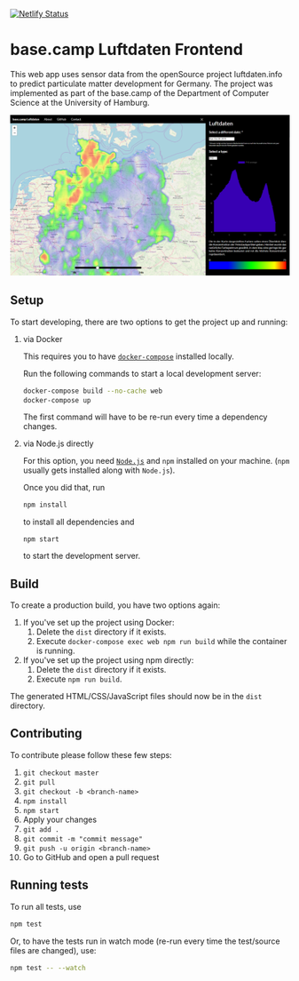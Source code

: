 [![Netlify Status](https://api.netlify.com/api/v1/badges/4e81fde5-90d4-40f2-a358-9ca43362b0a2/deploy-status)](https://app.netlify.com/sites/airdata/deploys)

# base.camp Luftdaten Frontend

This web app uses sensor data from the openSource project luftdaten.info to predict particulate matter development for Germany. The project was implemented as part of the base.camp of the Department of Computer Science at the University of Hamburg.

![User-Interface](/src/img/screenshots/sidebar-open.png)

## Setup

To start developing, there are two options to get the project up and running:

1. via Docker

   This requires you to have [`docker-compose`](https://docs.docker.com/compose/install/) installed locally.

   Run the following commands to start a local development server:

   ```sh
   docker-compose build --no-cache web
   docker-compose up
   ```

   The first command will have to be re-run every time a dependency changes.

2. via Node.js directly

   For this option, you need [`Node.js`](https://nodejs.org/en/) and `npm` installed on your machine. (`npm` usually gets installed along with `Node.js`).

   Once you did that, run

   ```sh
   npm install
   ```

   to install all dependencies and

   ```
   npm start
   ```

   to start the development server.

## Build

To create a production build, you have two options again:

1. If you've set up the project using Docker:
   1. Delete the `dist` directory if it exists.
   2. Execute `docker-compose exec web npm run build` while the container is running.
2. If you've set up the project using npm directly:
   1. Delete the `dist` directory if it exists.
   2. Execute `npm run build`.

The generated HTML/CSS/JavaScript files should now be in the `dist` directory.

## Contributing

To contribute please follow these few steps:

1. `git checkout master`
2. `git pull`
3. `git checkout -b <branch-name>`
4. `npm install`
5. `npm start`
6. Apply your changes
7. `git add .`
8. `git commit -m "commit message"`
9. `git push -u origin <branch-name>`
10. Go to GitHub and open a pull request

## Running tests

To run all tests, use

```sh
npm test
```

Or, to have the tests run in watch mode (re-run every time the test/source files are changed), use:

```sh
npm test -- --watch
```
